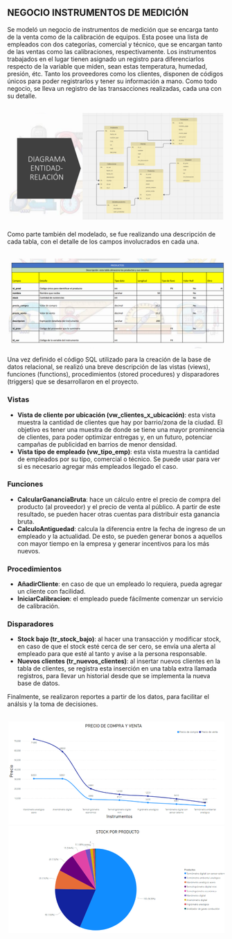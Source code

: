 ## NEGOCIO INSTRUMENTOS DE MEDICIÓN

Se modeló un negocio de instrumentos de medición que se encarga tanto de la venta como de la calibración de equipos. Esta posee una lista de empleados con dos categorías, comercial y técnico, que se encargan tanto de las ventas como las calibraciones, respectivamente. Los instrumentos trabajados en el lugar tienen asignado un registro para diferenciarlos respecto de la variable que miden, sean estas temperatura, humedad, presión, étc. Tanto los proveedores como los clientes, disponen de códigos únicos para poder registrarlos y tener su información a mano. Como todo negocio, se lleva un registro de las transacciones realizadas, cada una con su detalle.

<p align="center">
  <img src="./imgs/diagrama%20E-R%20tu%20medicion.png" width="500" alt="diagramaER">
</p>

Como parte también del modelado, se fue realizando una descripción de cada tabla, con el detalle de los campos involucrados en cada una.

<p align="center">
  <img src="./imgs/tabla_1.png" width="500" alt="tabla_1_SQL">
</p>

Una vez definido el código SQL utilizado para la creación de la base de datos relacional, se realizó una breve descripción de las vistas (views), funciones (functions), procedimientos (stored procedures) y
disparadores (triggers) que se desarrollaron en el proyecto.

### Vistas
- **Vista de cliente por ubicación (vw_clientes_x_ubicación)**: esta vista muestra la cantidad de clientes que hay por barrio/zona de la
ciudad. El objetivo es tener una muestra de donde se tiene una mayor prominencia de clientes, para poder optimizar entregas y, en un
futuro, potenciar campañas de publicidad en barrios de menor densidad.
- **Vista tipo de empleado (vw_tipo_emp)**: esta vista muestra la cantidad de empleados por su tipo, comercial o técnico. Se puede
usar para ver si es necesario agregar más empleados llegado el caso.

### Funciones
- **CalcularGananciaBruta**: hace un cálculo entre el precio de compra del producto (al proveedor) y el precio de venta al público. A partir de
este resultado, se pueden hacer otras cuentas para distribuir esta ganancia bruta.
- **CalculoAntiguedad**: calcula la diferencia entre la fecha de ingreso de un empleado y la actualidad. De esto, se pueden generar bonos a
aquellos con mayor tiempo en la empresa y generar incentivos para los más nuevos.

### Procedimientos
- **AñadirCliente**: en caso de que un empleado lo requiera, pueda agregar un cliente con facilidad.
- **IniciarCalibracion**: el empleado puede fácilmente comenzar un servicio de calibración.

### Disparadores
- **Stock bajo (tr_stock_bajo)**: al hacer una transacción y modificar stock, en caso de que el stock esté cerca de ser cero, se envía una
alerta al empleado para que esté al tanto y avise a la persona responsable.
- **Nuevos clientes (tr_nuevos_clientes)**: al insertar nuevos clientes en la tabla de clientes, se registra esta inserción en una tabla extra
llamada registros, para llevar un historial desde que se implementa la nueva base de datos.

Finalmente, se realizaron reportes a partir de los datos, para facilitar el análsis y la toma de decisiones.

<p align="center">
  <img src="./imgs/compra_venta.png" width="500" alt="compraventa">
  <img src="./imgs/stock_sql.png" width="500" alt="stock">
</p>
